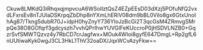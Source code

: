 Ckuw8LMKdQ3iRhqxqjmpvcuA6WSoIlztQsZ4EZpEEsD03dXzj5POfuNfQ2vxdLFxrsEv8nTJUlaDSKrpqZbDhp8nYXmLhERiV08dm9bBL0Vilo8gx6GtxUnoIhAg87/Tkng5dubR70J+idpH0hyZnyY736YloJzBcGi2T3qcGsM4ZRmvgSMrpQe38O8GOfqrf3gdcyszh7vvhQPrIhwYUVGIFeKUccroP0jHSDVLNZB0+GqzrSvfSMWTQzvz4y7RbCD7crJagfwx+MOuk4WIoi8gyfE647DmgL+Rp2gfL6nUUtiwaKyk0wgJ3CL3HkL1ThV32oaDX/JqxWCvAzyFkw==
